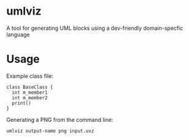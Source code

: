 # umlviz

A tool for generating UML blocks using a dev-friendly domain-specfic language

# Usage

Example class file:
```
class BaseClass {
  int m_member1
  int m_member2
  print()
}
```

Generating a PNG from the command line:
```
umlviz output-name png input.uvz 
``` 
